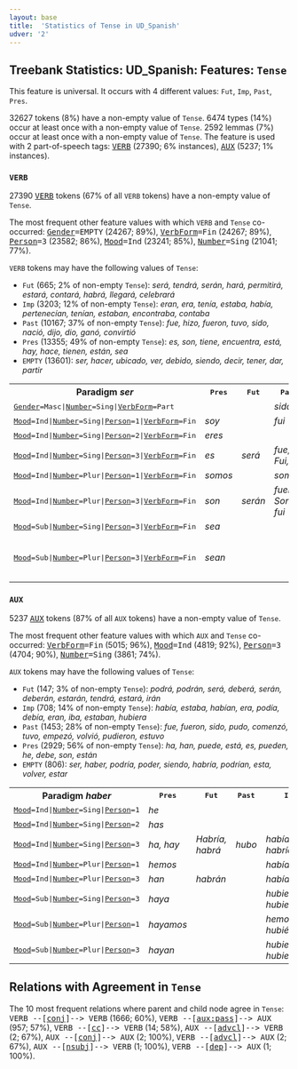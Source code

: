 ```yaml
---
layout: base
title:  'Statistics of Tense in UD_Spanish'
udver: '2'
---
```


## Treebank Statistics: UD_Spanish: Features: `Tense`

This feature is universal.
It occurs with 4 different values: `Fut`, `Imp`, `Past`, `Pres`.

32627 tokens (8%) have a non-empty value of `Tense`.
6474 types (14%) occur at least once with a non-empty value of `Tense`.
2592 lemmas (7%) occur at least once with a non-empty value of `Tense`.
The feature is used with 2 part-of-speech tags: <tt><a href="es-pos-VERB.html">VERB</a></tt> (27390; 6% instances), <tt><a href="es-pos-AUX.html">AUX</a></tt> (5237; 1% instances).

### `VERB`

27390 <tt><a href="es-pos-VERB.html">VERB</a></tt> tokens (67% of all `VERB` tokens) have a non-empty value of `Tense`.

The most frequent other feature values with which `VERB` and `Tense` co-occurred: <tt><a href="es-feat-Gender.html">Gender</a></tt><tt>=EMPTY</tt> (24267; 89%), <tt><a href="es-feat-VerbForm.html">VerbForm</a></tt><tt>=Fin</tt> (24267; 89%), <tt><a href="es-feat-Person.html">Person</a></tt><tt>=3</tt> (23582; 86%), <tt><a href="es-feat-Mood.html">Mood</a></tt><tt>=Ind</tt> (23241; 85%), <tt><a href="es-feat-Number.html">Number</a></tt><tt>=Sing</tt> (21041; 77%).

`VERB` tokens may have the following values of `Tense`:

* `Fut` (665; 2% of non-empty `Tense`): <em>será, tendrá, serán, hará, permitirá, estará, contará, habrá, llegará, celebrará</em>
* `Imp` (3203; 12% of non-empty `Tense`): <em>eran, era, tenía, estaba, había, pertenecían, tenían, estaban, encontraba, contaba</em>
* `Past` (10167; 37% of non-empty `Tense`): <em>fue, hizo, fueron, tuvo, sido, nació, dijo, dio, ganó, convirtió</em>
* `Pres` (13355; 49% of non-empty `Tense`): <em>es, son, tiene, encuentra, está, hay, hace, tienen, están, sea</em>
* `EMPTY` (13601): <em>ser, hacer, ubicado, ver, debido, siendo, decir, tener, dar, partir</em>

<table>
  <tr><th>Paradigm <i>ser</i></th><th><tt>Pres</tt></th><th><tt>Fut</tt></th><th><tt>Past</tt></th><th><tt>Imp</tt></th></tr>
  <tr><td><tt><tt><a href="es-feat-Gender.html">Gender</a></tt><tt>=Masc</tt>|<tt><a href="es-feat-Number.html">Number</a></tt><tt>=Sing</tt>|<tt><a href="es-feat-VerbForm.html">VerbForm</a></tt><tt>=Part</tt></tt></td><td></td><td></td><td><em>sido</em></td><td></td></tr>
  <tr><td><tt><tt><a href="es-feat-Mood.html">Mood</a></tt><tt>=Ind</tt>|<tt><a href="es-feat-Number.html">Number</a></tt><tt>=Sing</tt>|<tt><a href="es-feat-Person.html">Person</a></tt><tt>=1</tt>|<tt><a href="es-feat-VerbForm.html">VerbForm</a></tt><tt>=Fin</tt></tt></td><td><em>soy</em></td><td></td><td><em>fui</em></td><td></td></tr>
  <tr><td><tt><tt><a href="es-feat-Mood.html">Mood</a></tt><tt>=Ind</tt>|<tt><a href="es-feat-Number.html">Number</a></tt><tt>=Sing</tt>|<tt><a href="es-feat-Person.html">Person</a></tt><tt>=2</tt>|<tt><a href="es-feat-VerbForm.html">VerbForm</a></tt><tt>=Fin</tt></tt></td><td><em>eres</em></td><td></td><td></td><td></td></tr>
  <tr><td><tt><tt><a href="es-feat-Mood.html">Mood</a></tt><tt>=Ind</tt>|<tt><a href="es-feat-Number.html">Number</a></tt><tt>=Sing</tt>|<tt><a href="es-feat-Person.html">Person</a></tt><tt>=3</tt>|<tt><a href="es-feat-VerbForm.html">VerbForm</a></tt><tt>=Fin</tt></tt></td><td><em>es</em></td><td><em>será</em></td><td><em>fue, Fui, ES</em></td><td><em>era, fui, Soy</em></td></tr>
  <tr><td><tt><tt><a href="es-feat-Mood.html">Mood</a></tt><tt>=Ind</tt>|<tt><a href="es-feat-Number.html">Number</a></tt><tt>=Plur</tt>|<tt><a href="es-feat-Person.html">Person</a></tt><tt>=1</tt>|<tt><a href="es-feat-VerbForm.html">VerbForm</a></tt><tt>=Fin</tt></tt></td><td><em>somos</em></td><td></td><td><em>somos</em></td><td><em>seamos</em></td></tr>
  <tr><td><tt><tt><a href="es-feat-Mood.html">Mood</a></tt><tt>=Ind</tt>|<tt><a href="es-feat-Number.html">Number</a></tt><tt>=Plur</tt>|<tt><a href="es-feat-Person.html">Person</a></tt><tt>=3</tt>|<tt><a href="es-feat-VerbForm.html">VerbForm</a></tt><tt>=Fin</tt></tt></td><td><em>son</em></td><td><em>serán</em></td><td><em>fueron, Son, fui</em></td><td><em>eran, serían</em></td></tr>
  <tr><td><tt><tt><a href="es-feat-Mood.html">Mood</a></tt><tt>=Sub</tt>|<tt><a href="es-feat-Number.html">Number</a></tt><tt>=Sing</tt>|<tt><a href="es-feat-Person.html">Person</a></tt><tt>=3</tt>|<tt><a href="es-feat-VerbForm.html">VerbForm</a></tt><tt>=Fin</tt></tt></td><td><em>sea</em></td><td></td><td></td><td><em>fuese</em></td></tr>
  <tr><td><tt><tt><a href="es-feat-Mood.html">Mood</a></tt><tt>=Sub</tt>|<tt><a href="es-feat-Number.html">Number</a></tt><tt>=Plur</tt>|<tt><a href="es-feat-Person.html">Person</a></tt><tt>=3</tt>|<tt><a href="es-feat-VerbForm.html">VerbForm</a></tt><tt>=Fin</tt></tt></td><td><em>sean</em></td><td></td><td></td><td><em>fueran, fuesen, Eran, fueron</em></td></tr>
</table>

### `AUX`

5237 <tt><a href="es-pos-AUX.html">AUX</a></tt> tokens (87% of all `AUX` tokens) have a non-empty value of `Tense`.

The most frequent other feature values with which `AUX` and `Tense` co-occurred: <tt><a href="es-feat-VerbForm.html">VerbForm</a></tt><tt>=Fin</tt> (5015; 96%), <tt><a href="es-feat-Mood.html">Mood</a></tt><tt>=Ind</tt> (4819; 92%), <tt><a href="es-feat-Person.html">Person</a></tt><tt>=3</tt> (4704; 90%), <tt><a href="es-feat-Number.html">Number</a></tt><tt>=Sing</tt> (3861; 74%).

`AUX` tokens may have the following values of `Tense`:

* `Fut` (147; 3% of non-empty `Tense`): <em>podrá, podrán, será, deberá, serán, deberán, estarán, tendrá, estará, irán</em>
* `Imp` (708; 14% of non-empty `Tense`): <em>había, estaba, habían, era, podía, debía, eran, iba, estaban, hubiera</em>
* `Past` (1453; 28% of non-empty `Tense`): <em>fue, fueron, sido, pudo, comenzó, tuvo, empezó, volvió, pudieron, estuvo</em>
* `Pres` (2929; 56% of non-empty `Tense`): <em>ha, han, puede, está, es, pueden, he, debe, son, están</em>
* `EMPTY` (806): <em>ser, haber, podría, poder, siendo, habría, podrían, esta, volver, estar</em>

<table>
  <tr><th>Paradigm <i>haber</i></th><th><tt>Pres</tt></th><th><tt>Fut</tt></th><th><tt>Past</tt></th><th><tt>Imp</tt></th></tr>
  <tr><td><tt><tt><a href="es-feat-Mood.html">Mood</a></tt><tt>=Ind</tt>|<tt><a href="es-feat-Number.html">Number</a></tt><tt>=Sing</tt>|<tt><a href="es-feat-Person.html">Person</a></tt><tt>=1</tt></tt></td><td><em>he</em></td><td></td><td></td><td></td></tr>
  <tr><td><tt><tt><a href="es-feat-Mood.html">Mood</a></tt><tt>=Ind</tt>|<tt><a href="es-feat-Number.html">Number</a></tt><tt>=Sing</tt>|<tt><a href="es-feat-Person.html">Person</a></tt><tt>=2</tt></tt></td><td><em>has</em></td><td></td><td></td><td></td></tr>
  <tr><td><tt><tt><a href="es-feat-Mood.html">Mood</a></tt><tt>=Ind</tt>|<tt><a href="es-feat-Number.html">Number</a></tt><tt>=Sing</tt>|<tt><a href="es-feat-Person.html">Person</a></tt><tt>=3</tt></tt></td><td><em>ha, hay</em></td><td><em>Habría, habrá</em></td><td><em>hubo</em></td><td><em>había, habría</em></td></tr>
  <tr><td><tt><tt><a href="es-feat-Mood.html">Mood</a></tt><tt>=Ind</tt>|<tt><a href="es-feat-Number.html">Number</a></tt><tt>=Plur</tt>|<tt><a href="es-feat-Person.html">Person</a></tt><tt>=1</tt></tt></td><td><em>hemos</em></td><td></td><td></td><td><em>habíamos</em></td></tr>
  <tr><td><tt><tt><a href="es-feat-Mood.html">Mood</a></tt><tt>=Ind</tt>|<tt><a href="es-feat-Number.html">Number</a></tt><tt>=Plur</tt>|<tt><a href="es-feat-Person.html">Person</a></tt><tt>=3</tt></tt></td><td><em>han</em></td><td><em>habrán</em></td><td></td><td><em>habían</em></td></tr>
  <tr><td><tt><tt><a href="es-feat-Mood.html">Mood</a></tt><tt>=Sub</tt>|<tt><a href="es-feat-Number.html">Number</a></tt><tt>=Sing</tt>|<tt><a href="es-feat-Person.html">Person</a></tt><tt>=3</tt></tt></td><td><em>haya</em></td><td></td><td></td><td><em>hubiera, hubiese</em></td></tr>
  <tr><td><tt><tt><a href="es-feat-Mood.html">Mood</a></tt><tt>=Sub</tt>|<tt><a href="es-feat-Number.html">Number</a></tt><tt>=Plur</tt>|<tt><a href="es-feat-Person.html">Person</a></tt><tt>=1</tt></tt></td><td><em>hayamos</em></td><td></td><td></td><td><em>hemos, hubiéramos</em></td></tr>
  <tr><td><tt><tt><a href="es-feat-Mood.html">Mood</a></tt><tt>=Sub</tt>|<tt><a href="es-feat-Number.html">Number</a></tt><tt>=Plur</tt>|<tt><a href="es-feat-Person.html">Person</a></tt><tt>=3</tt></tt></td><td><em>hayan</em></td><td></td><td></td><td><em>hubieran, hubiesen</em></td></tr>
</table>

## Relations with Agreement in `Tense`

The 10 most frequent relations where parent and child node agree in `Tense`:
<tt>VERB --[<tt><a href="es-dep-conj.html">conj</a></tt>]--> VERB</tt> (1666; 60%),
<tt>VERB --[<tt><a href="es-dep-aux-pass.html">aux:pass</a></tt>]--> AUX</tt> (957; 57%),
<tt>VERB --[<tt><a href="es-dep-cc.html">cc</a></tt>]--> VERB</tt> (14; 58%),
<tt>AUX --[<tt><a href="es-dep-advcl.html">advcl</a></tt>]--> VERB</tt> (2; 67%),
<tt>AUX --[<tt><a href="es-dep-conj.html">conj</a></tt>]--> AUX</tt> (2; 100%),
<tt>VERB --[<tt><a href="es-dep-advcl.html">advcl</a></tt>]--> AUX</tt> (2; 67%),
<tt>AUX --[<tt><a href="es-dep-nsubj.html">nsubj</a></tt>]--> VERB</tt> (1; 100%),
<tt>VERB --[<tt><a href="es-dep-dep.html">dep</a></tt>]--> AUX</tt> (1; 100%).

